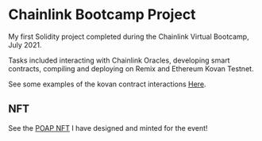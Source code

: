 # Chainlink Bootcamp Project

My first Solidity project completed during the Chainlink Virtual Bootcamp, July 2021.

Tasks included interacting with Chainlink Oracles, developing smart contracts, compiling and deploying on Remix and Ethereum Kovan Testnet.

See some examples of the kovan contract interactions [Here](https://kovan.etherscan.io/address/0x7c43370367fa81d4fe9ce6161fe60afffe7c8baa).

## NFT

See the [POAP NFT](https://poap.gallery/event/4151) I have designed and minted for the event!